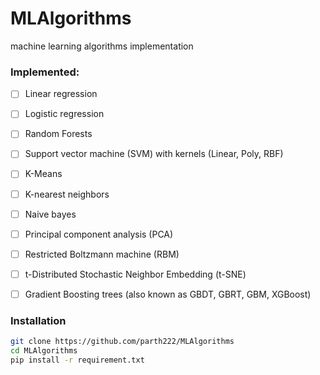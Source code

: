 # MLAlgorithms
machine learning algorithms implementation

### Implemented: ###
* [ ] Linear regression
* [ ] Logistic regression
* [ ] Random Forests
* [ ] Support vector machine (SVM) with kernels (Linear, Poly, RBF)
* [ ] K-Means
* [ ] K-nearest neighbors
* [ ] Naive bayes
* [ ] Principal component analysis (PCA)
* [ ] Restricted Boltzmann machine (RBM)
* [ ] t-Distributed Stochastic Neighbor Embedding (t-SNE)
* [ ] Gradient Boosting trees (also known as GBDT, GBRT, GBM, XGBoost)


### Installation ###
```sh
git clone https://github.com/parth222/MLAlgorithms 
cd MLAlgorithms
pip install -r requirement.txt
```
